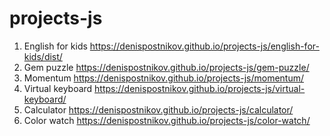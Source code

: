 # projects-js

1. English for kids https://denispostnikov.github.io/projects-js/english-for-kids/dist/
2. Gem puzzle https://denispostnikov.github.io/projects-js/gem-puzzle/
3. Momentum https://denispostnikov.github.io/projects-js/momentum/
4. Virtual keyboard https://denispostnikov.github.io/projects-js/virtual-keyboard/
5. Calculator https://denispostnikov.github.io/projects-js/calculator/
6. Color watch https://denispostnikov.github.io/projects-js/color-watch/
